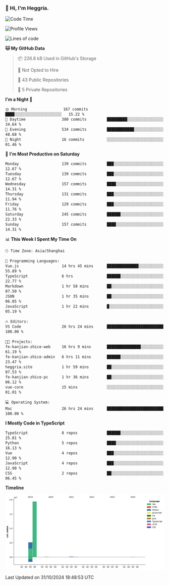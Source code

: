 ### 👋 Hi, I'm Heggria.

<!--START_SECTION:waka-->
![Code Time](http://img.shields.io/badge/Code%20Time-789%20hrs%2044%20mins-blue)

![Profile Views](http://img.shields.io/badge/Profile%20Views-1-blue)

![Lines of code](https://img.shields.io/badge/From%20Hello%20World%20I%27ve%20Written-24.8%20million%20lines%20of%20code-blue)

**🐱 My GitHub Data** 

> 📦 226.8 kB Used in GitHub's Storage 
 > 
> 🚫 Not Opted to Hire
 > 
> 📜 43 Public Repositories 
 > 
> 🔑 5 Private Repositories 
 > 
**I'm a Night 🦉** 

```text
🌞 Morning                167 commits         ████░░░░░░░░░░░░░░░░░░░░░   15.22 % 
🌆 Daytime                380 commits         █████████░░░░░░░░░░░░░░░░   34.64 % 
🌃 Evening                534 commits         ████████████░░░░░░░░░░░░░   48.68 % 
🌙 Night                  16 commits          ░░░░░░░░░░░░░░░░░░░░░░░░░   01.46 % 
```
📅 **I'm Most Productive on Saturday** 

```text
Monday                   139 commits         ███░░░░░░░░░░░░░░░░░░░░░░   12.67 % 
Tuesday                  139 commits         ███░░░░░░░░░░░░░░░░░░░░░░   12.67 % 
Wednesday                157 commits         ████░░░░░░░░░░░░░░░░░░░░░   14.31 % 
Thursday                 131 commits         ███░░░░░░░░░░░░░░░░░░░░░░   11.94 % 
Friday                   129 commits         ███░░░░░░░░░░░░░░░░░░░░░░   11.76 % 
Saturday                 245 commits         ██████░░░░░░░░░░░░░░░░░░░   22.33 % 
Sunday                   157 commits         ████░░░░░░░░░░░░░░░░░░░░░   14.31 % 
```


📊 **This Week I Spent My Time On** 

```text
🕑︎ Time Zone: Asia/Shanghai

💬 Programming Languages: 
Vue.js                   14 hrs 45 mins      ██████████████░░░░░░░░░░░   55.89 % 
TypeScript               6 hrs               ██████░░░░░░░░░░░░░░░░░░░   22.77 % 
Markdown                 1 hr 58 mins        ██░░░░░░░░░░░░░░░░░░░░░░░   07.50 % 
JSON                     1 hr 35 mins        ██░░░░░░░░░░░░░░░░░░░░░░░   06.05 % 
JavaScript               1 hr 22 mins        █░░░░░░░░░░░░░░░░░░░░░░░░   05.19 % 

🔥 Editors: 
VS Code                  26 hrs 24 mins      █████████████████████████   100.00 % 

🐱‍💻 Projects: 
fe-kanjian-zhice-web     16 hrs 9 mins       ███████████████░░░░░░░░░░   61.19 % 
fe-kanjian-zhice-admin   6 hrs 11 mins       ██████░░░░░░░░░░░░░░░░░░░   23.47 % 
heggria.site             1 hr 59 mins        ██░░░░░░░░░░░░░░░░░░░░░░░   07.53 % 
fe-kanjian-zhice-pc      1 hr 36 mins        ██░░░░░░░░░░░░░░░░░░░░░░░   06.12 % 
vue-core                 15 mins             ░░░░░░░░░░░░░░░░░░░░░░░░░   01.01 % 

💻 Operating System: 
Mac                      26 hrs 24 mins      █████████████████████████   100.00 % 
```

**I Mostly Code in TypeScript** 

```text
TypeScript               8 repos             ██████░░░░░░░░░░░░░░░░░░░   25.81 % 
Python                   5 repos             ████░░░░░░░░░░░░░░░░░░░░░   16.13 % 
Vue                      4 repos             ███░░░░░░░░░░░░░░░░░░░░░░   12.90 % 
JavaScript               4 repos             ███░░░░░░░░░░░░░░░░░░░░░░   12.90 % 
CSS                      2 repos             ██░░░░░░░░░░░░░░░░░░░░░░░   06.45 % 
```



**Timeline**

![Lines of Code chart](https://raw.githubusercontent.com/heggria/heggria/main/assets/bar_graph.png)


 Last Updated on 31/10/2024 18:48:53 UTC
<!--END_SECTION:waka-->
